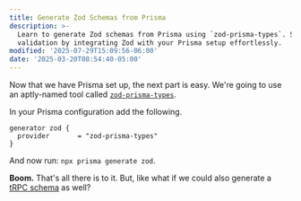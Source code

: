 ```yaml
---
title: Generate Zod Schemas from Prisma
description: >-
  Learn to generate Zod schemas from Prisma using `zod-prisma-types`. Simplify
  validation by integrating Zod with your Prisma setup effortlessly.
modified: '2025-07-29T15:09:56-06:00'
date: '2025-03-20T08:54:40-05:00'
---
```


Now that we have Prisma set up, the next part is easy. We're going to use an aptly-named tool called [`zod-prisma-types`](https://www.npmjs.com/package/zod-prisma-types).

In your Prisma configuration add the following.

```prisma
generator zod {
  provider       = "zod-prisma-types"
}
```

And now run: `npx prisma generate zod`.

**Boom.** That's all there is to it. But, like what if we could also generate a [tRPC schema](prisma-trpc.md) as well?
